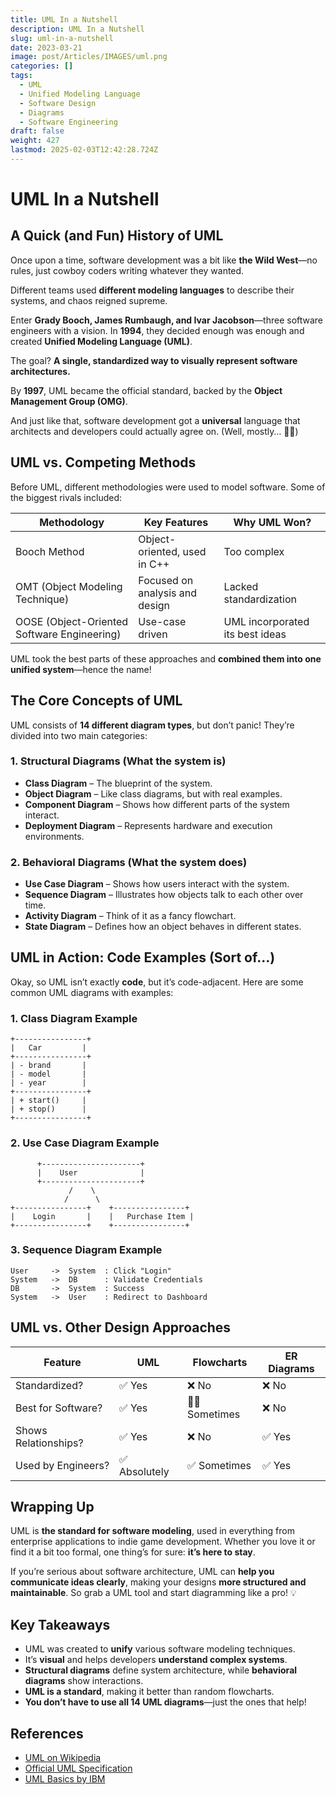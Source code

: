 ```yaml
---
title: UML In a Nutshell
description: UML In a Nutshell
slug: uml-in-a-nutshell
date: 2023-03-21
image: post/Articles/IMAGES/uml.png
categories: []
tags:
  - UML
  - Unified Modeling Language
  - Software Design
  - Diagrams
  - Software Engineering
draft: false
weight: 427
lastmod: 2025-02-03T12:42:28.724Z
---
```

# UML In a Nutshell

## A Quick (and Fun) History of UML

Once upon a time, software development was a bit like **the Wild West**—no rules, just cowboy coders writing whatever they wanted.

Different teams used **different modeling languages** to describe their systems, and chaos reigned supreme.

Enter **Grady Booch, James Rumbaugh, and Ivar Jacobson**—three software engineers with a vision. In **1994**, they decided enough was enough and created **Unified Modeling Language (UML)**.

The goal? **A single, standardized way to visually represent software architectures.**

By **1997**, UML became the official standard, backed by the **Object Management Group (OMG)**.

And just like that, software development got a **universal** language that architects and developers could actually agree on. (Well, mostly… 🤷‍♂️)

## UML vs. Competing Methods

Before UML, different methodologies were used to model software. Some of the biggest rivals included:

| Methodology                                 | Key Features                   | Why UML Won?                    |
| ------------------------------------------- | ------------------------------ | ------------------------------- |
| Booch Method                                | Object-oriented, used in C++   | Too complex                     |
| OMT (Object Modeling Technique)             | Focused on analysis and design | Lacked standardization          |
| OOSE (Object-Oriented Software Engineering) | Use-case driven                | UML incorporated its best ideas |

UML took the best parts of these approaches and **combined them into one unified system**—hence the name!

## The Core Concepts of UML

UML consists of **14 different diagram types**, but don’t panic! They’re divided into two main categories:

### **1. Structural Diagrams** (What the system **is**)

* **Class Diagram** – The blueprint of the system.
* **Object Diagram** – Like class diagrams, but with real examples.
* **Component Diagram** – Shows how different parts of the system interact.
* **Deployment Diagram** – Represents hardware and execution environments.

### **2. Behavioral Diagrams** (What the system **does**)

* **Use Case Diagram** – Shows how users interact with the system.
* **Sequence Diagram** – Illustrates how objects talk to each other over time.
* **Activity Diagram** – Think of it as a fancy flowchart.
* **State Diagram** – Defines how an object behaves in different states.

## UML in Action: Code Examples (Sort of…)

Okay, so UML isn’t exactly **code**, but it’s code-adjacent. Here are some common UML diagrams with examples:

### 1. Class Diagram Example

```plaintext
+----------------+
|   Car         |
+----------------+
| - brand       |
| - model       |
| - year        |
+----------------+
| + start()     |
| + stop()      |
+----------------+
```

### 2. Use Case Diagram Example

```plaintext
      +----------------------+
      |    User              |
      +----------------------+
             /    \
            /      \
+----------------+    +----------------+
|    Login       |    |   Purchase Item |
+----------------+    +----------------+
```

### 3. Sequence Diagram Example

```plaintext
User     ->  System  : Click "Login"
System   ->  DB      : Validate Credentials
DB       ->  System  : Success
System   ->  User    : Redirect to Dashboard
```

## UML vs. Other Design Approaches

| Feature              | UML          | Flowcharts      | ER Diagrams |
| -------------------- | ------------ | --------------- | ----------- |
| Standardized?        | ✅ Yes        | ❌ No            | ❌ No        |
| Best for Software?   | ✅ Yes        | 🤷‍♂️ Sometimes | ❌ No        |
| Shows Relationships? | ✅ Yes        | ❌ No            | ✅ Yes       |
| Used by Engineers?   | ✅ Absolutely | ✅ Sometimes     | ✅ Yes       |

## Wrapping Up

UML is **the standard for software modeling**, used in everything from enterprise applications to indie game development. Whether you love it or find it a bit too formal, one thing’s for sure: **it’s here to stay**.

If you’re serious about software architecture, UML can **help you communicate ideas clearly**, making your designs **more structured and maintainable**. So grab a UML tool and start diagramming like a pro! 💡

## Key Takeaways

* UML was created to **unify** various software modeling techniques.
* It’s **visual** and helps developers **understand complex systems**.
* **Structural diagrams** define system architecture, while **behavioral diagrams** show interactions.
* **UML is a standard**, making it better than random flowcharts.
* **You don’t have to use all 14 UML diagrams**—just the ones that help!

## References

* [UML on Wikipedia](https://en.wikipedia.org/wiki/Unified_Modeling_Language)
* [Official UML Specification](https://www.omg.org/spec/UML/)
* [UML Basics by IBM](https://www.ibm.com/developerworks/rational/library/nov06/bell/)
